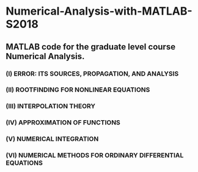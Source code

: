 # Numerical-Analysis-with-MATLAB-S2018
## MATLAB code for the graduate level course Numerical Analysis.
### (I) ERROR: ITS SOURCES, PROPAGATION, AND ANALYSIS
### (II) ROOTFINDING FOR NONLINEAR EQUATIONS
### (III) INTERPOLATION THEORY
### (IV) APPROXIMATION OF FUNCTIONS
### (V) NUMERICAL INTEGRATION
### (VI) NUMERICAL METHODS FOR ORDINARY DIFFERENTIAL EQUATIONS
